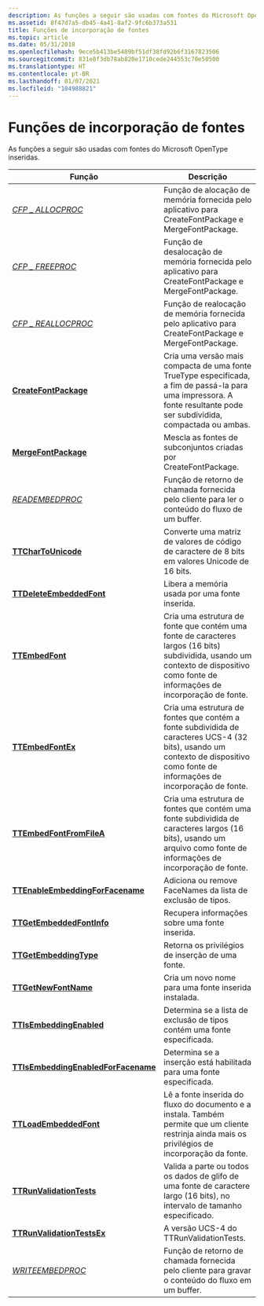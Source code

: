 ```yaml
---
description: As funções a seguir são usadas com fontes do Microsoft OpenType inseridas.
ms.assetid: 8f47d7a5-db45-4a41-8af2-9fc6b373a531
title: Funções de incorporação de fontes
ms.topic: article
ms.date: 05/31/2018
ms.openlocfilehash: 9ece5b413be5489bf51df38fd92b6f3167823506
ms.sourcegitcommit: 831e8f3db78ab820e1710cede244553c70e50500
ms.translationtype: HT
ms.contentlocale: pt-BR
ms.lasthandoff: 01/07/2021
ms.locfileid: "104988821"
---
```

# <a name="font-embedding-functions"></a>Funções de incorporação de fontes

As funções a seguir são usadas com fontes do Microsoft OpenType inseridas.



| Função                                                                   | Descrição                                                                                                                                              |
|----------------------------------------------------------------------------|----------------------------------------------------------------------------------------------------------------------------------------------------------|
| [*CFP \_ ALLOCPROC*](/windows/desktop/api/FontSub/nc-fontsub-cfp_allocproc)                                      | Função de alocação de memória fornecida pelo aplicativo para CreateFontPackage e MergeFontPackage.                                                              |
| [*CFP \_ FREEPROC*](/windows/desktop/api/FontSub/nc-fontsub-cfp_freeproc)                                        | Função de desalocação de memória fornecida pelo aplicativo para CreateFontPackage e MergeFontPackage.                                                            |
| [*CFP \_ REALLOCPROC*](/windows/desktop/api/FontSub/nc-fontsub-cfp_reallocproc)                                  | Função de realocação de memória fornecida pelo aplicativo para CreateFontPackage e MergeFontPackage.                                                            |
| [**CreateFontPackage**](/windows/desktop/api/FontSub/nf-fontsub-createfontpackage)                             | Cria uma versão mais compacta de uma fonte TrueType especificada, a fim de passá-la para uma impressora. A fonte resultante pode ser subdividida, compactada ou ambas. |
| [**MergeFontPackage**](/windows/desktop/api/FontSub/nf-fontsub-mergefontpackage)                               | Mescla as fontes de subconjuntos criadas por CreateFontPackage.                                                                                                        |
| [*READEMBEDPROC*](/previous-versions//dd162894(v=vs.85))                                       | Função de retorno de chamada fornecida pelo cliente para ler o conteúdo do fluxo de um buffer.                                                                                 |
| [**TTCharToUnicode**](/windows/desktop/api/T2embapi/nf-t2embapi-ttchartounicode)                                 | Converte uma matriz de valores de código de caractere de 8 bits em valores Unicode de 16 bits.                                                                               |
| [**TTDeleteEmbeddedFont**](/windows/desktop/api/T2embapi/nf-t2embapi-ttdeleteembeddedfont)                       | Libera a memória usada por uma fonte inserida.                                                                                                                |
| [**TTEmbedFont**](/windows/desktop/api/T2embapi/nf-t2embapi-ttembedfont)                                         | Cria uma estrutura de fonte que contém uma fonte de caracteres largos (16 bits) subdividida, usando um contexto de dispositivo como fonte de informações de incorporação de fonte.           |
| [**TTEmbedFontEx**](/windows/desktop/api/T2embapi/nf-t2embapi-ttembedfontex)                                     | Cria uma estrutura de fontes que contém a fonte subdividida de caracteres UCS-4 (32 bits), usando um contexto de dispositivo como fonte de informações de incorporação de fonte.        |
| [**TTEmbedFontFromFileA**](/windows/desktop/api/T2embapi/nf-t2embapi-ttembedfontfromfilea)                       | Cria uma estrutura de fontes que contém uma fonte subdividida de caracteres largos (16 bits), usando um arquivo como fonte de informações de incorporação de fonte.                     |
| [**TTEnableEmbeddingForFacename**](/windows/desktop/api/T2embapi/nf-t2embapi-ttenableembeddingforfacename)       | Adiciona ou remove FaceNames da lista de exclusão de tipos.                                                                                              |
| [**TTGetEmbeddedFontInfo**](/windows/desktop/api/T2embapi/nf-t2embapi-ttgetembeddedfontinfo)                     | Recupera informações sobre uma fonte inserida.                                                                                                            |
| [**TTGetEmbeddingType**](/windows/desktop/api/T2embapi/nf-t2embapi-ttgetembeddingtype)                           | Retorna os privilégios de inserção de uma fonte.                                                                                                                  |
| [**TTGetNewFontName**](/windows/desktop/api/T2embapi/nf-t2embapi-ttgetnewfontname)                               | Cria um novo nome para uma fonte inserida instalada.                                                                                                       |
| [**TTIsEmbeddingEnabled**](/windows/desktop/api/T2embapi/nf-t2embapi-ttisembeddingenabled)                       | Determina se a lista de exclusão de tipos contém uma fonte especificada.                                                                                     |
| [**TTIsEmbeddingEnabledForFacename**](/windows/desktop/api/T2embapi/nf-t2embapi-ttisembeddingenabledforfacename) | Determina se a inserção está habilitada para uma fonte especificada.                                                                                            |
| [**TTLoadEmbeddedFont**](/windows/desktop/api/T2embapi/nf-t2embapi-ttloadembeddedfont)                           | Lê a fonte inserida do fluxo do documento e a instala. Também permite que um cliente restrinja ainda mais os privilégios de incorporação da fonte.             |
| [**TTRunValidationTests**](/windows/desktop/api/T2embapi/nf-t2embapi-ttrunvalidationtests)                       | Valida a parte ou todos os dados de glifo de uma fonte de caractere largo (16 bits), no intervalo de tamanho especificado.                                                         |
| [**TTRunValidationTestsEx**](/windows/desktop/api/T2embapi/nf-t2embapi-ttrunvalidationtestsex)                   | A versão UCS-4 do TTRunValidationTests.                                                                                                                   |
| [*WRITEEMBEDPROC*](/previous-versions//dd145225(v=vs.85))                                     | Função de retorno de chamada fornecida pelo cliente para gravar o conteúdo do fluxo em um buffer.                                                                                  |



 

 

 
